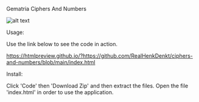 Gematria Ciphers And Numbers

![alt text](https://github.com/RealHenkDenkt/ciphers-and-numbers/blob/[branch]/image.jpg?raw=true)

Usage:

Use the link below to see the code in action.

https://htmlpreview.github.io/?https://github.com/RealHenkDenkt/ciphers-and-numbers/blob/main/index.html


Install:

Click 'Code' then 'Download Zip' and then extract the files. Open the file 'index.html' in order to use the application.




